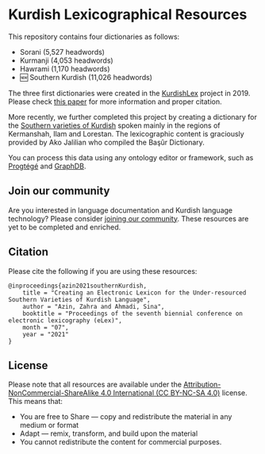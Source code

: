 # Kurdish Lexicographical Resources

This repository contains four dictionaries as follows:

- Sorani (5,527 headwords)
- Kurmanji (4,053 headwords)
- Hawrami (1,170 headwords)
- 🆕 Southern Kurdish (11,026 headwords)

The three first dictionaries were created in the [KurdishLex](https://github.com/KurdishBLARK/KurdishLex) project in 2019. Please check [this paper](https://sinaahmadi.github.io/docs/articles/ahmadi2019kurdishlex.pdf) for more information and proper citation.

More recently, we further completed this project by creating a dictionary for the [Southern varieties of Kurdish](https://en.wikipedia.org/wiki/Southern_Kurdish) spoken mainly in the regions of Kermanshah, Ilam and Lorestan. The lexicographic content is graciously provided by Ako Jalilian who compiled the Başûr Dictionary.

You can process this data using any ontology editor or framework, such as [Progtégé](https://protege.stanford.edu) and [GraphDB](https://graphdb.ontotext.com/).


## Join our community

Are you interested in language documentation and Kurdish language technology? Please consider [joining our community](https://sinaahmadi.github.io/klpt/about/contributing/). These resources are yet to be completed and enriched.

## Citation

Please cite the following if you are using these resources:

~~~
@inproceedings{azin2021southernKurdish,
    title = "Creating an Electronic Lexicon for the Under-resourced Southern Varieties of Kurdish Language",
    author = "Azin, Zahra and Ahmadi, Sina",
    booktitle = "Proceedings of the seventh biennial conference on electronic lexicography (eLex)",
    month = "07",
    year = "2021"
}
~~~

## License
Please note that all resources are available under the [Attribution-NonCommercial-ShareAlike 4.0 International (CC BY-NC-SA 4.0)](https://creativecommons.org/licenses/by-nc-sa/4.0/) license. This means that:

- You are free to Share — copy and redistribute the material in any medium or format
- Adapt — remix, transform, and build upon the material 
- You cannot redistribute the content for commercial purposes.
